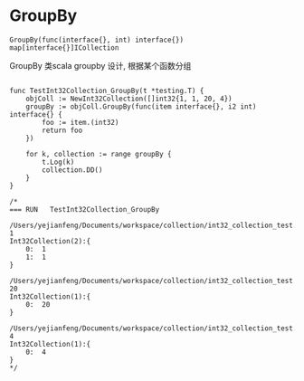 # GroupBy 

`GroupBy(func(interface{}, int) interface{}) map[interface{}]ICollection`

GroupBy 类scala groupby 设计, 根据某个函数分组

```

func TestInt32Collection_GroupBy(t *testing.T) {
	objColl := NewInt32Collection([]int32{1, 1, 20, 4})
	groupBy := objColl.GroupBy(func(item interface{}, i2 int) interface{} {
		foo := item.(int32)
		return foo
	})

	for k, collection := range groupBy {
		t.Log(k)
		collection.DD()
	}
}

/*
=== RUN   TestInt32Collection_GroupBy
    /Users/yejianfeng/Documents/workspace/collection/int32_collection_test.go:97: 1
Int32Collection(2):{
	0:	1
	1:	1
}
    /Users/yejianfeng/Documents/workspace/collection/int32_collection_test.go:97: 20
Int32Collection(1):{
	0:	20
}
    /Users/yejianfeng/Documents/workspace/collection/int32_collection_test.go:97: 4
Int32Collection(1):{
	0:	4
}
*/
```